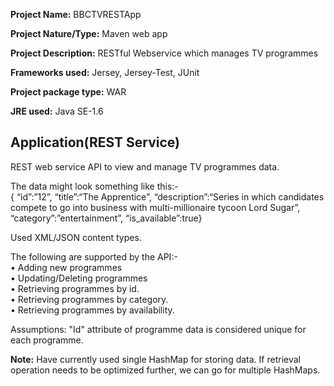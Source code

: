 <b>Project Name:</b> BBCTVRESTApp <br/>

<b>Project Nature/Type:</b> Maven web app <br/>

<b>Project Description:</b>  RESTful Webservice which manages TV programmes <br/>

<b>Frameworks used:</b> Jersey, Jersey-Test, JUnit <br/>

<b>Project package type:</b> WAR <br/>

<b>JRE used:</b> Java SE-1.6 <br/>

Application(REST Service)
--------------------------
REST web service API to view and manage TV programmes data. 

The data might look something like this:-<br/>
{ “id”:”12”, “title”:“The Apprentice”, “description”:“Series in which candidates compete to go into business with multi-millionaire tycoon Lord Sugar”, “category”:”entertainment”, “is_available”:true}<br/>

Used XML/JSON content types.<br/>

The following are supported by the API:-<br/>
• Adding new programmes<br/>
• Updating/Deleting programmes<br/>
• Retrieving programmes by id.<br/>
• Retrieving programmes by category.<br/>
• Retrieving programmes by availability.<br/>


Assumptions: "Id" attribute of programme data is considered unique for each programme.<br/>

<b>Note:</b> Have currently used single HashMap for storing data. If retrieval operation needs to be optimized further, we can go for multiple HashMaps.
